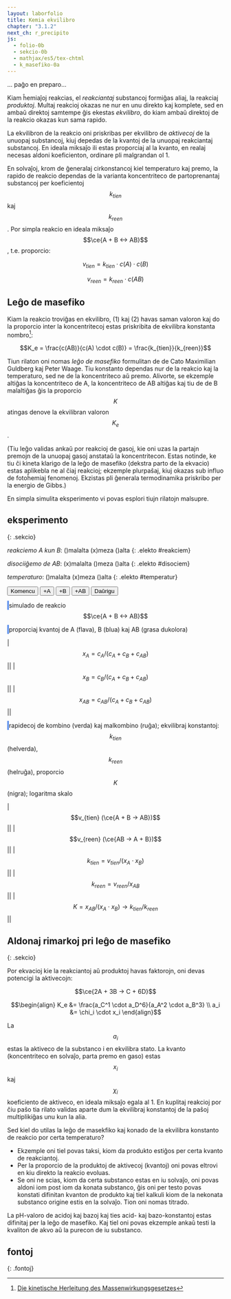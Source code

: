 ```yaml
---
layout: laborfolio
title: Kemia ekvilibro
chapter: "3.1.2"
next_ch: r_precipito
js:
  - folio-0b
  - sekcio-0b 
  - mathjax/es5/tex-chtml
  - k_masefiko-0a
---
```


<!--
https://www.chemieunterricht.de/dc2/mwg/mwg-kon.htm
https://www.chemie.de/lexikon/Gleichgewichtskonstante
https://chem.libretexts.org/Courses/University_of_Arkansas_Little_Rock/Chem_1403%3A_General_Chemistry_2/Text/15%3A_Equilibria/15.02%3A_Equilibrium_Constant_and_Reaction_Quotient

- ekvilibro klarigita per pombatalo
https://www.seilnacht.com/Lexikon/chemgl.htm
http://daten.didaktikchemie.uni-bayreuth.de/umat/mwg/archiv/mwg.htm
https://www.youtube.com/watch?v=TzwKJ1xt8oU
https://www.chids.de/dachs/expvortr/392ChemischesGleichgewicht_Holfeld_Scan.pdf

simulado:
https://javalab.org/en/equilibrium_constants_en/
https://vincentgarreau.com/particles.js
https://developer.mozilla.org/en-US/docs/Games/Tutorials/2D_Breakout_game_pure_JavaScript/Collision_detection

kolizioj
https://www.azurefromthetrenches.com/introductory-guide-to-aabb-tree-collision-detection/
https://github.com/lohedges/aabbcc
https://sourceforge.net/p/javascripaabbtr/code/HEAD/tree/aabbTreeExample.html

-->

... paĝo en preparo...

Kiam ĥemiaĵoj reakcias, el *reakciantaj* substancoj formiĝas aliaj, la reakciaj *produktoj*. Multaj reakcioj okazas ne nur en unu direkto kaj komplete, sed en ambaŭ direktoj samtempe ĝis ekestas *ekvilibro*, do kiam ambaŭ direktoj de la reakcio okazas kun sama rapido.

La ekvilibron de la reakcio oni priskribas per ekvilibro de *aktivecoj* de la unuopaj substancoj, kiuj depedas de la kvantoj de la unuopaj reakciantaj substancoj. En ideala miksaĵo ili estas proporciaj al la kvanto, en realaj necesas aldoni koeficienton, ordinare pli malgrandan ol 1.

En solvaĵoj, krom de ĝeneralaj cirkonstancoj kiel temperaturo kaj premo, la rapido de reakcio dependas de la varianta koncentriteco de partoprenantaj substancoj per koeficientoj $$k_{tien}$$ kaj $$k_{reen}$$. Por simpla reakcio en ideala miksaĵo $$\ce{A + B <-> AB}$$, t.e. proporcio:

$$v_{tien}  =  k_{tien} \cdot c(A) \cdot c(B) \tag{1}$$

$$v_{reen}  =  k_{reen} \cdot c(AB) \tag{2}$$

## Leĝo de masefiko

Kiam la reakcio troviĝas en ekvilibro, (1) kaj (2) havas saman valoron kaj do la proporcio inter la koncentritecoj estas priskribita de ekvilibra konstanta nombro[^cu1]:

$$K_e = \frac{c(AB)}{c(A) \cdot c(B)} = \frac{k_{tien}}{k_{reen}}$$

Tiun rilaton oni nomas *leĝo de masefiko* formulitan de de Cato Maximilian Guldberg kaj Peter Waage. Tiu konstanto dependas nur de la reakcio kaj la temperaturo, sed ne de la koncentriteco aŭ premo. Alivorte, se ekzemple altiĝas la koncentriteco de A, la koncentriteco de AB altiĝas kaj tiu de de B malaltiĝas ĝis la proporcio $$K$$ atingas denove la ekvilibran valoron $$K_e$$.

(Tiu leĝo validas ankaŭ por reakcioj de gasoj, kie oni uzas la partajn premojn de la unuopaj gasoj anstataŭ la koncentritecon. Estas notinde, ke tiu ĉi kineta klarigo de la leĝo de masefiko (dekstra parto de la ekvacio) estas aplikebla ne al ĉiaj reakcioj; ekzemple plurpaŝaj, kiuj okazas sub influo de fotoĥemiaj fenomenoj. Ekzistas pli ĝenerala termodinamika priskribo per la energio de Gibbs.)

En simpla simulita eksperimento vi povas esplori tiujn rilatojn malsupre.

## eksperimento
{: .sekcio}

<style>
    canvas {
        border: 2px solid cornflowerblue;
    }
    table {
        table-layout: fixed;
    }
    td:first-child {
        width: 60%;
    }
    td:nth-child(2) {
        width: 20%;
    }
    .elekto label {
        padding: 0.2em;
        padding-left: 0;
        border-radius: 4px;
        border: 1px dotted cornflowerblue;
        border-left: none;
        /*background: linear-gradient(90deg, rgba(9,9,121,0) 0%, rgba(34,102,116,1) 60%, rgba(9,9,121,0) 100%);*/
    }
</style>

<!--
*koncentriteco c(A)*: ()malalta (x)meza ()alta
{: .elekto #koncentrA}

*koncentriteco c(B)*: ()malalta (x)meza ()alta
{: .elekto #koncentrB}
-->

*reakciemo A kun B*: ()malalta (x)meza ()alta
{: .elekto #reakciem}

*disociiĝemo de AB*: (x)malalta ()meza ()alta
{: .elekto #disociem}

*temperaturo*: ()malalta (x)meza ()alta
{: .elekto #temperatur}

<button id="starto">Komencu</button>
<button id="plusA">+A</button>
<button id="plusB">+B</button>
<button id="plusAB">+AB</button>
<button id="daŭrigo">Daŭrigu</button>

<script>
    ĝi("#plusA").disabled = true;
    ĝi("#plusB").disabled = true;
    ĝi("#plusAB").disabled = true;
    ĝi("#daŭrigo").disabled = true;

    elekte((elekto,valoro) => {
        console.log(elekto+':'+valoro);
    });

    kiam_klako("#starto",() => {
        eksperimento();
        ĝi("#plusA").disabled = true;
        ĝi("#plusB").disabled = true;
        ĝi("#plusAB").disabled = true;
        ĝi("#daŭrigo").disabled = true;
    });

    const MAX_EROJ = 6000;
    function eroj_max() {
        const s = masefiko.n_sumo2();
        if (s > MAX_EROJ) {
            ĝi("#plusA").disabled = true;
            ĝi("#plusB").disabled = true;
            ĝi("#plusAB").disabled = true;
        }
    }

    kiam_klako("#plusA", () => {
        masefiko.kreu_erojn(250,-1);
        eroj_max();
        pentro();
    });
    kiam_klako("#plusB", () => {
        masefiko.kreu_erojn(250,1);
        eroj_max();
        pentro();
    });
    kiam_klako("#plusAB", () => {
        masefiko.kreu_erojn(125,0);
        eroj_max();
        pentro();
    });

    kiam_klako("#daŭrigo",() => {
        ĝi("#plusA").disabled = true;
        ĝi("#plusB").disabled = true;
        ĝi("#plusAB").disabled = true;
        daŭrigo();
    });
</script>

<canvas id="kampo" width="480" height="320"></canvas>
simulado de reakcio $$\ce{A + B <-> AB}$$

<canvas id="nombroj" width="480" height="320"></canvas>
proporciaj kvantoj de A (flava), B (blua) kaj AB (grasa dukolora)

|$$x_A = c_A/(c_A+c_B+c_{AB})$$|<span id="cA"/>|
|$$x_B = c_B/(c_A+c_B+c_{AB})$$|<span id="cB"/>|
|$$x_{AB} = c_{AB}/(c_A+c_B+c_{AB})$$|<span id="cAB"/>|

<canvas id="rapidoj" width="480" height="320"></canvas>
rapidecoj de kombino (verda) kaj malkombino (ruĝa); 
ekvilibraj konstantoj: $$k_{tien}$$ (helverda), $$k_{reen}$$ (helruĝa), proporcio $$K$$ (nigra);
logaritma skalo

|$$v_{tien} (\ce{A + B -> AB})$$|<span id="vkun"/>|
|$$v_{reen} (\ce{AB -> A + B})$$|<span id="vdis"/>|
|$$k_{tien} = v_{tien} / (x_{A} \cdot x_{B})$$|<span id="ktien"/>|
|$$k_{reen} = v_{reen} / x_{AB}$$|<span id="kreen"/>|
|$$K = x_{AB} / (x_{A} \cdot x_{B}) \to k_{tien}/k_{reen}$$|<span id="Ke"/>|

<script>

const canvas = document.getElementById("kampo");
const ctx = canvas.getContext("2d");
const d_nombroj = document.getElementById("nombroj");
const dgr_n = d_nombroj.getContext("2d");
const d_rapidoj = document.getElementById("rapidoj");
const dgr_r = d_rapidoj.getContext("2d");

// ni uzas 16x16-kahelojn por faciligi la kolizi-simuladon k.s.
// larĝo kaj alto estu multoblo de 16!
const masefiko = new Masefiko(
    canvas.getAttribute("width"),
    canvas.getAttribute("height"),
    16);

let n_eroj_A = 100; // nombro da eroj A
let n_eroj_B = 100; // nombro da eroj B
const r_ero = 2; // radiuso de eroj
let temperaturo = 1; // = maksiuma rapideco: 1*16 (kahelgrando)
//let v_max = K/2; // 10*K; K*2;  // maksimuma rapideco ~ temperaturo

// probablecoj por kunigo kaj divido
let p_kunigo = 0.1; //0.1;
let p_divido = 0.7; //0.0005;

let ny_lasta = { yA: 0, yB: 0, yAB: 0}; // memoru antaŭajn kvantojn
let ry_lasta = { ykun: 0, ydis: 0 }; // memoru antaŭajn rapidojn
let T0 = 0; // tempo komenciĝu ĉe T=0

// preparo de la eksperimento
function preparo() {
    dgr_n.clearRect(0, 0, d_nombroj.width, d_nombroj.height);
    dgr_r.clearRect(0, 0, d_rapidoj.width, d_rapidoj.height);

    T0 = 0;
    masefiko.preparo(n_eroj_A,n_eroj_B,temperaturo,p_kunigo,p_divido);

    const d_alto = d_rapidoj.getAttribute("height");
    linio(d_alto/3,dgr_r);
    linio(3/4*d_alto,dgr_r);
}


// aktualigi valorojn kaj diagramojn
function valoroj() {
    // skribu nombro kun precizo 3, sed komo kaj 10^ anstatŭ e...
    function n_eo(nombro) {
        const p = nombro.toPrecision(3).replace('.',',');
        return p.replace(/e\+?/,' 10^').replace('Infinity','--').replace('NaN','--');
    }

    const d_alto = d_rapidoj.getAttribute("height");
    const d_larĝo = d_rapidoj.getAttribute("width");
    const T = masefiko.T;

    const kvantoj = masefiko.proporciaj_kvantoj();
    const nA= kvantoj[-1];
    const nB= kvantoj[1];
    const nAB= kvantoj[0];

    // montru valorojn en diagramo
    if (T - T0 < d_larĝo) {
        const Tx = T - T0;

        // maksimuma nombro de iuspecaj eroj
        const n_max = 1; // Math.max(n_eroj_A,n_eroj_B)/(n_eroj_A+n_eroj_B);
        // kalkulu y-koordinaton en la diagramo el valoro v je tempo T
        // la 0-linio estus malsupre, sed ĉar y=0 ĉe <canvas>
        // estas supre, ni subtrahas de ĝia alto
        const yA = d_alto - nA/n_max * d_alto;
        const yB = d_alto - nB/n_max * d_alto;
        const yAB = d_alto - nAB/n_max * d_alto;

        if (T%6 == 3) { // evitu skribi flavan sur bluan punkton, sed intermitu!
            if (T>6) streko(Tx-3,ny_lasta.yB,Tx,yB,1,dgr_n);
            ero({ k:  1, x: Tx, y: yB }, dgr_n);
            ny_lasta.yB = yB;
        } else if (T%6 == 0) {
            if (T>6) streko(Tx-3,ny_lasta.yA,Tx,yA,-1,dgr_n);
            ero({ k: -1, x: Tx, y: yA }, dgr_n);
            ny_lasta.yA = yA;
        }
        streko(Tx-1,ny_lasta.yAB,Tx,yAB,0,dgr_n);
        ero({ k: 0, x: Tx, y: yAB}, dgr_n);
        ny_lasta.yAB = yAB;


        ĝi("#cA").textContent = n_eo(nA);
        ĝi("#cB").textContent = n_eo(nB);
        ĝi("#cAB").textContent = n_eo(nAB);

        const rapidoj = masefiko.rapido_ave();
        ĝi("#vkun").textContent = n_eo(rapidoj.kun);
        ĝi("#vdis").textContent = n_eo(rapidoj.dis);

        // rapidojn ni montras en logaritma skalo kun log10(1) = 0 en la mezo de la diagramo
        const ykun = d_alto/3 - Math.log10(rapidoj.kun)*50;
        const ydis = d_alto/3 - Math.log10(rapidoj.dis)*50;

        streko(Tx-1,ry_lasta.ykun,Tx,ykun,"#090",dgr_r);
        streko(Tx-1,ry_lasta.ydis,Tx,ydis,"#900",dgr_r);
        ero({ k: "#090", x: Tx, y: ykun }, dgr_r);
        ero({ k: "#900", x: Tx, y: ydis }, dgr_r);
        ry_lasta = { ykun: ykun, ydis: ydis };

        const k_tien = rapidoj.kun / (nA*nB);
        const k_reen = rapidoj.dis / nAB;
        const K = (nAB/(nA*nB));
        ĝi("#kreen").textContent = k_reen? n_eo(k_reen) : '--';
        ĝi("#ktien").textContent = k_tien? n_eo(k_tien) : '--';
        ĝi("#Ke").textContent = n_eo(K);

        // la "konstantojn" ni montras sub la rapdioj kun log10(1) = 0 ĉe 3/4 de la diagramo
        ytien = 3/4*d_alto - Math.log10(k_tien)*10;
        yreen = 3/4*d_alto - Math.log10(k_reen)*10;
        yK    = 3/4*d_alto    - Math.log10(K)*10;

        ero({ k: "#0d0", x: Tx, y: ytien }, dgr_r);
        ero({ k: "#d00", x: Tx, y: yreen }, dgr_r);
        ero({ k: "#000", x: Tx, y: yK }, dgr_r);
    } else {
        const s = masefiko.n_sumo2();
        if (s < MAX_EROJ) {
            ĝi("#plusA").disabled = false;
            ĝi("#plusB").disabled = false;
            ĝi("#plusAB").disabled = false;
        }
        ĝi("#daŭrigo").disabled = false;
    }

}

// desegnu horizontalan linion
function linio(y,ctx) {
    const larĝo = ctx.canvas.getAttribute("width");
    ctx.beginPath();
    ctx.moveTo(masefiko.T-T0, y);
    ctx.lineTo(larĝo,y);
    ctx.strokeStyle = "#000";
    ctx.lineWidth = 1;
    ctx.stroke();
}

// desegnu strekon inter du punktoj de diagramo
function streko(x0,y0,x1,y1,koloro,ctx) {
    if (x0>1 && Math.abs(y1-y0)>3) {
        const klr = {"-1": "#DD9900", "1": "#0095DD", "0": "#090"}[koloro] || koloro;
        ctx.beginPath();
        ctx.moveTo(x0,y0);
        ctx.lineTo(x1,y1);
        ctx.lineWidth = 2;
        ctx.strokeStyle = klr;
        ctx.stroke();
    }
}

// desegnu eron en la eksperimento
function ero(e,ctx) {
    // unu ero tipo -1 aŭ 1
    if (e.k) {
        const koloro = {"-1": "#DD9900", "1": "#0095DD"}[e.k] || e.k;
        ctx.beginPath();
        ctx.arc(e.x, e.y, r_ero, 0, Math.PI * 2);
        ctx.fillStyle = koloro;
        ctx.fill();
    } else {
        // kunigite
        ctx.beginPath();
        ctx.arc(e.x, e.y, 1.5*r_ero, Math.PI/4, Math.PI*5/4);
        ctx.fillStyle = "#0095DD";
        ctx.fill();
        ctx.beginPath();
        ctx.arc(e.x, e.y, 1.5*r_ero, Math.PI*5/4, Math.PI*9/4);
        ctx.fillStyle = "#DD9900";
        ctx.fill();
    }
}

const intervalo = 50;
const d_larĝo = d_rapidoj.getAttribute("width");

function pentro() {
    ctx.clearRect(0, 0, canvas.width, canvas.height);

    for (const kahelo of masefiko.kaheloj) {
        for (e of Object.values(kahelo)) {
            ero(e,ctx);
        }
    }
    valoroj();
}

function paŝo() {
    masefiko.procezo();
    pentro();
}

function parametroj() {
    /*
    const kA = ĝi("input[name='koncentrA']:checked").value;
    const kB = ĝi("input[name='koncentrB']:checked").value;
    */
    const r_em = ĝi("input[name='reakciem']:checked").value;
    const d_em = ĝi("input[name='disociem']:checked").value;
    const temp = ĝi("input[name='temperatur']:checked").value;

    p_kunigo = {"malalta": 0.005, "meza": 0.09, "alta": 0.19}[r_em];
    p_divido = {"malalta": 0.005, "meza": 0.09, "alta": 0.19}[d_em];
    temperaturo = {"malalta": 0.1, "meza": 1, "alta": 5}[temp];
}

function eksperimento() {
    // komencaj valoroj
    parametroj();

    n_eroj_A = 800; // {"malalta": 500, "meza": 1000, "alta": 2000}[kA];
    n_eroj_B = 800; // {"malalta": 500, "meza": 1000, "alta": 2000}[kB];

    //var interval = setInterval(pentru, 100);

    preparo();
    ripetu(
        () => {
            paŝo();
            return (masefiko.T < d_larĝo);
        },
        intervalo
    )
}

function daŭrigo() {
    const ŝovo = 400;
    T0 += ŝovo;

    function maldekstren(ctx) {
        const imageData = ctx.getImageData(ŝovo,0,ctx.canvas.width-ŝovo,ctx.canvas.height);
        /*
        ctx.translate(-ŝovo,0);
        ctx.clearRect(T0, 0, ctx.canvas.width,ctx.canvas.height);
        */
        ctx.clearRect(0, 0, ctx.canvas.width,ctx.canvas.height);

        ctx.putImageData(imageData,0, 0);
    }
    maldekstren(dgr_n);
    maldekstren(dgr_r);

    const d_alto = d_rapidoj.getAttribute("height");
    linio(d_alto/3,dgr_r);
    linio(3/4*d_alto,dgr_r);

    parametroj();
    masefiko.parametroj(temperaturo,p_kunigo,p_divido);

    ripetu(
        () => {
            paŝo();
            return (masefiko.T - T0 < d_larĝo);
        },
        intervalo
    )
}

</script>

## Aldonaj rimarkoj pri leĝo de masefiko
{: .sekcio}

Por ekvacioj kie la reakciantoj aŭ produktoj havas faktorojn, oni devas potencigi la aktivecojn:

$$\ce{2A + 3B -> C + 6D}$$

$$\begin{align} K_e &= \frac{a_C^1 \cdot a_D^6}{a_A^2 \cdot a_B^3} \\
  a_i &= \chi_i \cdot x_i \end{align}$$

La $$a_i$$ estas la aktiveco de la substanco i en ekvilibra stato. La kvanto (koncentriteco en solvaĵo, parta premo en gaso) estas $$x_i$$ kaj $$\chi_i$$ koeficiento de aktiveco, en ideala miksaĵo egala al 1. En kuplitaj reakcioj por ĉiu paŝo tia rilato validas aparte dum la ekvilibraj konstantoj de la paŝoj multiplikiĝas unu kun la alia.

Sed kiel do utilas la leĝo de masekfiko kaj konado de la ekvilibra konstanto de reakcio por certa temperaturo?

- Ekzemple oni tiel povas taksi, kiom da produkto estiĝos per certa kvanto de reakciantoj.
- Per la proporcio de la produktoj de aktivecoj (kvantoj) oni povas eltrovi en kiu direkto la reakcio evoluas.
- Se oni ne scias, kiom da certa substanco estas en iu solvaĵo, oni povas aldoni iom post iom da konata substanco, ĝis oni per testo povas konstati difinitan kvanton de produkto kaj tiel kalkuli kiom de la nekonata substanco origine estis en la solvaĵo. Tion oni nomas titrado. 

La pH-valoro de acidoj kaj bazoj kaj ties acid- kaj bazo-konstantoj estas difinitaj per la leĝo de masefiko.
Kaj tiel oni povas ekzemple ankaŭ testi la kvaliton de akvo aŭ la purecon de iu substanco.

## fontoj
{: .fontoj}

[^cu1]: [Die kinetische Herleitung des Massenwirkungsgesetzes](https://www.chemieunterricht.de/dc2/mwg/mwg-herl.htm)
[^cu2]: [Die thermodynamische Begründung des Massenwirkungsgesetzes und ΔG](https://www.chemieunterricht.de/dc2/mwg/mwg-ther.htm)
[^cd1]: [Chemielexikon: Massenwirkungsgesetz](https://www.chemie.de/lexikon/Massenwirkungsgesetz.html)
[^cd2]: [Chemielexikon: https://www.chemie.de/lexikon/Chemisches_Potential.html](https://www.chemie.de/lexikon/Chemisches_Potential.html)